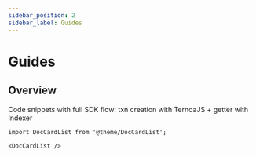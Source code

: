 ```yaml
---
sidebar_position: 2
sidebar_label: Guides
---
```


# Guides

## Overview

Code snippets with full SDK flow: txn creation with TernoaJS + getter with Indexer

```mdx-code-block
import DocCardList from '@theme/DocCardList';

<DocCardList />
```
